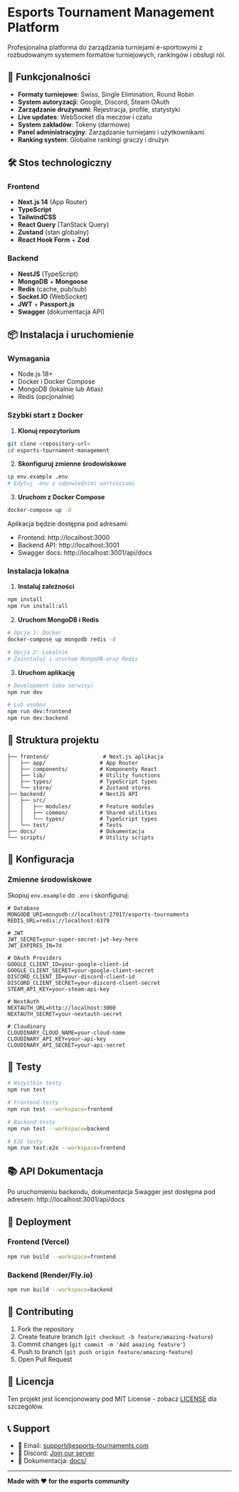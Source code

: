 # Esports Tournament Management Platform

Profesjonalna platforma do zarządzania turniejami e-sportowymi z rozbudowanym systemem formatów turniejowych, rankingów i obsługi ról.

## 🚀 Funkcjonalności

- **Formaty turniejowe**: Swiss, Single Elimination, Round Robin
- **System autoryzacji**: Google, Discord, Steam OAuth
- **Zarządzanie drużynami**: Rejestracja, profile, statystyki
- **Live updates**: WebSocket dla meczów i czatu
- **System zakładów**: Tokeny (darmowe)
- **Panel administracyjny**: Zarządzanie turniejami i użytkownikami
- **Ranking system**: Globalne rankingi graczy i drużyn

## 🛠️ Stos technologiczny

### Frontend
- **Next.js 14** (App Router)
- **TypeScript**
- **TailwindCSS**
- **React Query** (TanStack Query)
- **Zustand** (stan globalny)
- **React Hook Form** + **Zod**

### Backend
- **NestJS** (TypeScript)
- **MongoDB** + **Mongoose**
- **Redis** (cache, pub/sub)
- **Socket.IO** (WebSocket)
- **JWT** + **Passport.js**
- **Swagger** (dokumentacja API)

## 📦 Instalacja i uruchomienie

### Wymagania
- Node.js 18+
- Docker i Docker Compose
- MongoDB (lokalnie lub Atlas)
- Redis (opcjonalnie)

### Szybki start z Docker

1. **Klonuj repozytorium**
```bash
git clone <repository-url>
cd esports-tournament-management
```

2. **Skonfiguruj zmienne środowiskowe**
```bash
cp env.example .env
# Edytuj .env z odpowiednimi wartościami
```

3. **Uruchom z Docker Compose**
```bash
docker-compose up -d
```

Aplikacja będzie dostępna pod adresami:
- Frontend: http://localhost:3000
- Backend API: http://localhost:3001
- Swagger docs: http://localhost:3001/api/docs

### Instalacja lokalna

1. **Instaluj zależności**
```bash
npm install
npm run install:all
```

2. **Uruchom MongoDB i Redis**
```bash
# Opcja 1: Docker
docker-compose up mongodb redis -d

# Opcja 2: Lokalnie
# Zainstaluj i uruchom MongoDB oraz Redis
```

3. **Uruchom aplikację**
```bash
# Development (oba serwisy)
npm run dev

# Lub osobno
npm run dev:frontend
npm run dev:backend
```

## 📁 Struktura projektu

```
├── frontend/                 # Next.js aplikacja
│   ├── app/                 # App Router
│   ├── components/          # Komponenty React
│   ├── lib/                 # Utility functions
│   ├── types/               # TypeScript types
│   └── store/               # Zustand stores
├── backend/                 # NestJS API
│   ├── src/
│   │   ├── modules/         # Feature modules
│   │   ├── common/          # Shared utilities
│   │   └── types/           # TypeScript types
│   └── test/                # Tests
├── docs/                    # Dokumentacja
└── scripts/                 # Utility scripts
```

## 🔧 Konfiguracja

### Zmienne środowiskowe

Skopiuj `env.example` do `.env` i skonfiguruj:

```env
# Database
MONGODB_URI=mongodb://localhost:27017/esports-tournaments
REDIS_URL=redis://localhost:6379

# JWT
JWT_SECRET=your-super-secret-jwt-key-here
JWT_EXPIRES_IN=7d

# OAuth Providers
GOOGLE_CLIENT_ID=your-google-client-id
GOOGLE_CLIENT_SECRET=your-google-client-secret
DISCORD_CLIENT_ID=your-discord-client-id
DISCORD_CLIENT_SECRET=your-discord-client-secret
STEAM_API_KEY=your-steam-api-key

# NextAuth
NEXTAUTH_URL=http://localhost:3000
NEXTAUTH_SECRET=your-nextauth-secret

# Cloudinary
CLOUDINARY_CLOUD_NAME=your-cloud-name
CLOUDINARY_API_KEY=your-api-key
CLOUDINARY_API_SECRET=your-api-secret
```

## 🧪 Testy

```bash
# Wszystkie testy
npm run test

# Frontend testy
npm run test --workspace=frontend

# Backend testy
npm run test --workspace=backend

# E2E testy
npm run test:e2e --workspace=frontend
```

## 📚 API Dokumentacja

Po uruchomieniu backendu, dokumentacja Swagger jest dostępna pod adresem:
http://localhost:3001/api/docs

## 🚀 Deployment

### Frontend (Vercel)
```bash
npm run build --workspace=frontend
```

### Backend (Render/Fly.io)
```bash
npm run build --workspace=backend
```

## 🤝 Contributing

1. Fork the repository
2. Create feature branch (`git checkout -b feature/amazing-feature`)
3. Commit changes (`git commit -m 'Add amazing feature'`)
4. Push to branch (`git push origin feature/amazing-feature`)
5. Open Pull Request

## 📄 Licencja

Ten projekt jest licencjonowany pod MIT License - zobacz [LICENSE](LICENSE) dla szczegółów.

## 📞 Support

- 📧 Email: support@esports-tournaments.com
- 💬 Discord: [Join our server](https://discord.gg/esports-tournaments)
- 📖 Dokumentacja: [docs/](docs/)

---

**Made with ❤️ for the esports community**